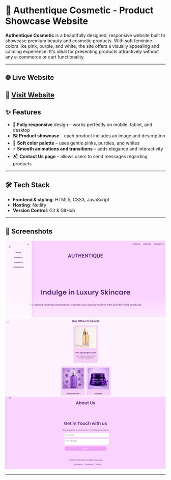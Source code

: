 # 🌸 Authentique Cosmetic - Product Showcase Website

**Authentique Cosmetic** is a beautifully designed, responsive website built to showcase premium beauty and cosmetic products. With soft feminine colors like pink, purple, and white, the site offers a visually appealing and calming experience. It's ideal for presenting products attractively without any e-commerce or cart functionality.

---

## 🌐 Live Website

🔗 [Visit Website](https://authentique-luxury.netlify.app/) 
---

## ✨ Features

- 📱 **Fully responsive** design – works perfectly on mobile, tablet, and desktop
- 🖼️ **Product showcase** – each product includes an image and description
- 🎨 **Soft color palette** – uses gentle pinks, purples, and whites
- ⚡ **Smooth animations and transitions** – adds elegance and interactivity
- 📬 **Contact Us page** – allows users to send messages regarding products

---

## 🛠️ Tech Stack

- **Frontend & styling**: HTML5, CSS3, JavaScript
- **Hosting**: Netlify
- **Version Control**: Git & GitHub

---

## 📸 Screenshots

<!-- Add your own screenshots in the repo and link here -->
![Homepage](./assets/home.png)
![Product Listing](./assets/products.png)
![Contact Page](./assets/contact.png)

---

